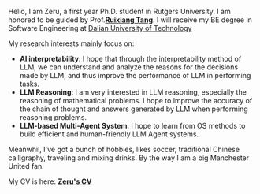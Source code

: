 Hello, I am Zeru, a first year Ph.D. student in Rutgers University. I am honored to be guided by Prof.[**Ruixiang Tang**](https://www.ruixiangtang.net/). I will receive my BE degree in Software Engineering at [Dalian University of Technology](https://www.dlut.edu.cn/)

<!-- Before, I was an intern in [**Prof.Yongfeng Zhang**](https://yongfeng.me/)'s laboratory at Rutgers University. -->

My research interests mainly focus on:
-  **AI interpretability**: I hope that through the interpretability method of LLM, we can understand and analyze the reasons for the decisions made by LLM, and thus improve the performance of LLM in performing tasks.
-  **LLM Reasoning**:  I am very interested in LLM reasoning, especially the reasoning of mathematical problems. I hope to improve the accuracy of the chain of thought and answers generated by LLM when performing reasoning problems.
-  **LLM-based Multi-Agent System**: I hope to learn from OS methods to build efficient and human-friendly LLM Agent systems.

Meanwhil, I've got a bunch of hobbies, likes soccer, traditional Chinese calligraphy, traveling and mixing drinks. By the way I am a big Manchester United fan.  

My CV is here: [**Zeru's CV**](./_pages/includes/file/resume.pdf)
